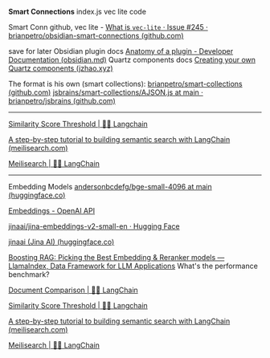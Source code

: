 **Smart Connections**
index.js
vec lite code 


Smart Conn github, vec lite - 
[What is `vec-lite` · Issue #245 · brianpetro/obsidian-smart-connections (github.com)](https://github.com/brianpetro/obsidian-smart-connections/issues/245)


save for later
Obsidian plugin docs
[Anatomy of a plugin - Developer Documentation (obsidian.md)](https://docs.obsidian.md/Plugins/Getting+started/Anatomy+of+a+plugin)
Quartz components docs
[Creating your own Quartz components (jzhao.xyz)](https://quartz.jzhao.xyz/advanced/creating-components)


The format is his own (smart collections):
[brianpetro/smart-collections (github.com)](https://github.com/brianpetro/smart-collections)
[jsbrains/smart-collections/AJSON.js at main · brianpetro/jsbrains (github.com)](https://github.com/brianpetro/jsbrains/blob/main/smart-collections/AJSON.js)

---
[Similarity Score Threshold | 🦜️🔗 Langchain](https://js.langchain.com/docs/modules/data_connection/retrievers/similarity-score-threshold-retriever)

[A step-by-step tutorial to building semantic search with LangChain (meilisearch.com)](https://blog.meilisearch.com/langchain-semantic-search-tutorial/)

[Meilisearch | 🦜️🔗 LangChain](https://python.langchain.com/docs/integrations/vectorstores/meilisearch/?ref=blog.meilisearch.com#adding-text-and-embeddings)

---
Embedding Models
[andersonbcdefg/bge-small-4096 at main (huggingface.co)](https://huggingface.co/andersonbcdefg/bge-small-4096/tree/main)

[Embeddings - OpenAI API](https://platform.openai.com/docs/guides/embeddings/embedding-models)

[jinaai/jina-embeddings-v2-small-en · Hugging Face](https://huggingface.co/jinaai/jina-embeddings-v2-small-en)

[jinaai (Jina AI) (huggingface.co)](https://huggingface.co/jinaai)

[Boosting RAG: Picking the Best Embedding & Reranker models — LlamaIndex, Data Framework for LLM Applications](https://www.llamaindex.ai/blog/boosting-rag-picking-the-best-embedding-reranker-models-42d079022e83)
What's the performance benchmark?

[Document Comparison | 🦜️🔗 LangChain](https://python.langchain.com/docs/integrations/toolkits/document_comparison_toolkit/)

[Similarity Score Threshold | 🦜️🔗 Langchain](https://js.langchain.com/docs/modules/data_connection/retrievers/similarity-score-threshold-retriever)

[A step-by-step tutorial to building semantic search with LangChain (meilisearch.com)](https://blog.meilisearch.com/langchain-semantic-search-tutorial/)

[Meilisearch | 🦜️🔗 LangChain](https://python.langchain.com/docs/integrations/vectorstores/meilisearch/?ref=blog.meilisearch.com#adding-text-and-embeddings)

